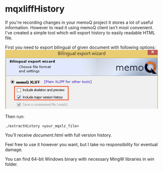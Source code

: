 # mqxliffHistory

If you're recording changes in your memoQ project it stores a lot of useful information. However to read it using memoQ client isn't most convenient. I've created a simple tool which will export history to easily readable HTML file.

First you need to export bilingual of given document with following options:
![Export bilingual](/export.png)

Then run:

	./extractHistory <your_mqxlz_file>


You'll receive *document.html* with full version history.

Feel free to use it however you want, but I take no responsibility for eventual damage.

You can find 64-bit Windows binary with necessary MingW libraries in *win* folder.

